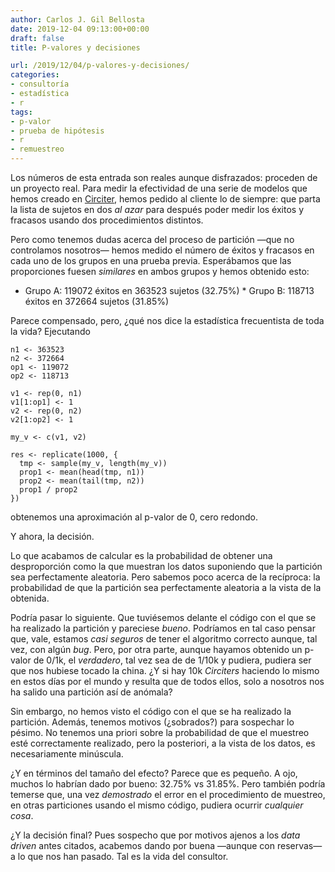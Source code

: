 ```yaml
---
author: Carlos J. Gil Bellosta
date: 2019-12-04 09:13:00+00:00
draft: false
title: P-valores y decisiones

url: /2019/12/04/p-valores-y-decisiones/
categories:
- consultoría
- estadística
- r
tags:
- p-valor
- prueba de hipótesis
- r
- remuestreo
---
```





Los números de esta entrada son reales aunque disfrazados: proceden de un proyecto real. Para medir la efectividad de una serie de modelos que hemos creado en [Circiter](http://www.circiter.es), hemos pedido al cliente lo de siempre: que parta la lista de sujetos en dos _al azar_ para después poder medir los éxitos y fracasos usando dos procedimientos distintos.







Pero como tenemos dudas acerca del proceso de partición —que no controlamos nosotros— hemos medido el número de éxitos y fracasos en cada uno de los grupos en una prueba previa. Esperábamos que las proporciones fuesen _similares_ en ambos grupos y hemos obtenido esto:





  * Grupo A: 119072 éxitos en 363523 sujetos  (32.75%)  * Grupo B: 118713 éxitos en 372664 sujetos (31.85%)





Parece compensado, pero, ¿qué nos dice la estadística frecuentista de toda la vida? Ejecutando







    n1 <- 363523
    n2 <- 372664
    op1 <- 119072
    op2 <- 118713

    v1 <- rep(0, n1)
    v1[1:op1] <- 1
    v2 <- rep(0, n2)
    v2[1:op2] <- 1

    my_v <- c(v1, v2)

    res <- replicate(1000, {
      tmp <- sample(my_v, length(my_v))
      prop1 <- mean(head(tmp, n1))
      prop2 <- mean(tail(tmp, n2))
      prop1 / prop2
    })







obtenemos una aproximación al p-valor de 0, cero redondo.







Y ahora, la decisión.







Lo que acabamos de calcular es la probabilidad de obtener una desproporción como la que muestran los datos suponiendo que la partición sea perfectamente aleatoria. Pero sabemos poco acerca de la recíproca: la probabilidad de que la partición sea perfectamente aleatoria a la vista de la obtenida.







Podría pasar lo siguiente. Que tuviésemos delante el código con el que se ha realizado la partición y pareciese _bueno_. Podríamos en tal caso pensar que, vale, estamos _casi seguros_ de tener el algoritmo correcto aunque, tal vez, con  algún _bug_. Pero, por otra parte, aunque hayamos obtenido un p-valor de 0/1k, el _verdadero_, tal vez sea de de 1/10k y pudiera, pudiera ser que nos hubiese tocado la china. ¿Y si hay 10k _Circiters_ haciendo lo mismo en estos días por el mundo y resulta que de todos ellos, solo a nosotros nos ha salido una partición así de anómala?







Sin embargo, no hemos visto el código con el que se ha realizado la partición. Además, tenemos motivos (¿sobrados?) para sospechar lo pésimo. No tenemos una priori sobre la probabilidad de que el muestreo esté correctamente realizado, pero la posteriori, a la vista de los datos, es necesariamente minúscula.







¿Y en términos del tamaño del efecto? Parece que es pequeño. A ojo, muchos lo habrían dado por bueno: 32.75% vs 31.85%. Pero también podría temerse que, una vez _demostrado_ el error en el procedimiento de muestreo, en otras particiones usando el mismo código, pudiera ocurrir _cualquier cosa_.







¿Y la decisión final? Pues sospecho que por motivos ajenos a los _data driven_ antes citados, acabemos dando por buena —aunque con reservas— a lo que nos han pasado. Tal es la vida del consultor.



